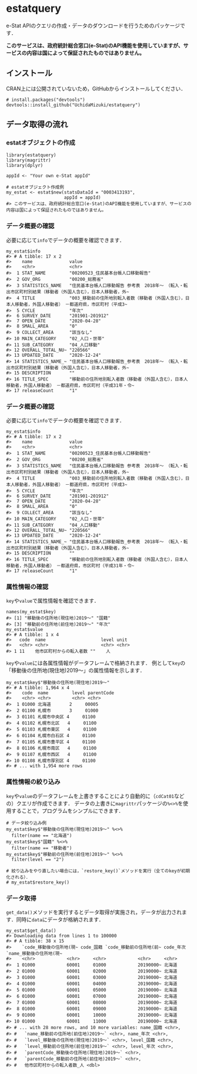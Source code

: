 
<!-- README.md is generated from README.Rmd. Please edit that file -->

# estatquery

<!-- badges: start -->
<!-- badges: end -->

e-Stat
APIのクエリの作成・データのダウンロードを行うためのパッケージです．

**このサービスは、政府統計総合窓口(e-Stat)のAPI機能を使用していますが、サービスの内容は国によって保証されたものではありません。**

## インストール

CRAN上には公開されていないため，GitHubからインストールしてください．

    # install.packages("devtools")
    devtools::install_github("UchidaMizuki/estatquery")

## データ取得の流れ

### estatオブジェクトの作成

    library(estatquery)
    library(magrittr)
    library(dplyr)

    appId <- "Your own e-Stat appId"

    # estatオブジェクト作成例
    my_estat <- estat$new(statsDataId = "0003413193", 
                          appId = appId)
    #> このサービスは、政府統計総合窓口(e-Stat)のAPI機能を使用していますが、サービスの内容は国によって保証されたものではありません。

### データ概要の確認

必要に応じて`info`でデータの概要を確認できます．

    my_estat$info
    #> # A tibble: 17 x 2
    #>    name              value                                                      
    #>    <chr>             <chr>                                                      
    #>  1 STAT_NAME         "00200523_住民基本台帳人口移動報告"                        
    #>  2 GOV_ORG           "00200_総務省"                                             
    #>  3 STATISTICS_NAME   "住民基本台帳人口移動報告 参考表　2018年～　（転入・転出市区町村別結果（移動者（外国人含む），日本人移動者，外~
    #>  4 TITLE             "003_移動前の住所地別転入者数（移動者（外国人含む），日本人移動者，外国人移動者）　－都道府県，市区町村（平成3~
    #>  5 CYCLE             "年次"                                                     
    #>  6 SURVEY_DATE       "201901-201912"                                            
    #>  7 OPEN_DATE         "2020-04-28"                                               
    #>  8 SMALL_AREA        "0"                                                        
    #>  9 COLLECT_AREA      "該当なし"                                                 
    #> 10 MAIN_CATEGORY     "02_人口・世帯"                                            
    #> 11 SUB_CATEGORY      "04_人口移動"                                              
    #> 12 OVERALL_TOTAL_NU~ "220566"                                                   
    #> 13 UPDATED_DATE      "2020-12-24"                                               
    #> 14 STATISTICS_NAME_~ "住民基本台帳人口移動報告_参考表　2018年～　（転入・転出市区町村別結果（移動者（外国人含む），日本人移動者，外~
    #> 15 DESCRIPTION       ""                                                         
    #> 16 TITLE_SPEC        "移動前の住所地別転入者数（移動者（外国人含む），日本人移動者，外国人移動者）　－都道府県，市区町村（平成31年・令~
    #> 17 releaseCount      "1"

### データ概要の確認

必要に応じて`info`でデータの概要を確認できます．

    my_estat$info
    #> # A tibble: 17 x 2
    #>    name              value                                                      
    #>    <chr>             <chr>                                                      
    #>  1 STAT_NAME         "00200523_住民基本台帳人口移動報告"                        
    #>  2 GOV_ORG           "00200_総務省"                                             
    #>  3 STATISTICS_NAME   "住民基本台帳人口移動報告 参考表　2018年～　（転入・転出市区町村別結果（移動者（外国人含む），日本人移動者，外~
    #>  4 TITLE             "003_移動前の住所地別転入者数（移動者（外国人含む），日本人移動者，外国人移動者）　－都道府県，市区町村（平成3~
    #>  5 CYCLE             "年次"                                                     
    #>  6 SURVEY_DATE       "201901-201912"                                            
    #>  7 OPEN_DATE         "2020-04-28"                                               
    #>  8 SMALL_AREA        "0"                                                        
    #>  9 COLLECT_AREA      "該当なし"                                                 
    #> 10 MAIN_CATEGORY     "02_人口・世帯"                                            
    #> 11 SUB_CATEGORY      "04_人口移動"                                              
    #> 12 OVERALL_TOTAL_NU~ "220566"                                                   
    #> 13 UPDATED_DATE      "2020-12-24"                                               
    #> 14 STATISTICS_NAME_~ "住民基本台帳人口移動報告_参考表　2018年～　（転入・転出市区町村別結果（移動者（外国人含む），日本人移動者，外~
    #> 15 DESCRIPTION       ""                                                         
    #> 16 TITLE_SPEC        "移動前の住所地別転入者数（移動者（外国人含む），日本人移動者，外国人移動者）　－都道府県，市区町村（平成31年・令~
    #> 17 releaseCount      "1"

### 属性情報の確認

`key`や`value`で属性情報を確認できます．

    names(my_estat$key)
    #> [1] "移動後の住所地(現住地)2019～" "国籍"                        
    #> [3] "移動前の住所地(前住地)2019～" "年次"
    my_estat$value
    #> # A tibble: 1 x 4
    #>   code  name                     level unit 
    #>   <chr> <chr>                    <chr> <chr>
    #> 1 11    他市区町村からの転入者数 ""    人

`key`や`value`には各属性情報がデータフレームで格納されます．
例として`key`の「移動後の住所地(現住地)2019～」の属性情報を示します．

    my_estat$key$"移動後の住所地(現住地)2019～"
    #> # A tibble: 1,964 x 4
    #>    code  name         level parentCode
    #>    <chr> <chr>        <chr> <chr>     
    #>  1 01000 北海道       2     00005     
    #>  2 01100 札幌市       3     01000     
    #>  3 01101 札幌市中央区 4     01100     
    #>  4 01102 札幌市北区   4     01100     
    #>  5 01103 札幌市東区   4     01100     
    #>  6 01104 札幌市白石区 4     01100     
    #>  7 01105 札幌市豊平区 4     01100     
    #>  8 01106 札幌市南区   4     01100     
    #>  9 01107 札幌市西区   4     01100     
    #> 10 01108 札幌市厚別区 4     01100     
    #> # ... with 1,954 more rows

### 属性情報の絞り込み

`key`や`value`のデータフレームを上書きすることにより自動的に（`cdCat01`などの）クエリが作成できます．
データの上書きに`magrittr`パッケージの`%<>%`を使用することで，プログラムをシンプルにできます．

    # データ絞り込み例
    my_estat$key$"移動後の住所地(現住地)2019～" %<>%
      filter(name == "北海道")
    my_estat$key$"国籍" %<>%
      filter(name == "移動者")
    my_estat$key$"移動前の住所地(前住地)2019～" %<>%
      filter(level == "2")

    # 絞り込みをやり直したい場合には，`restore_key()`メソッドを実行（全てのkeyが初期化される）．
    # my_estat$restore_key()

### データ取得

`get_data()`メソッドを実行するとデータ取得が実施され，データが出力されます．同時に`data`にデータが格納されます．

    my_estat$get_data()
    #> Downloading data from lines 1 to 100000
    #> # A tibble: 38 x 15
    #>    `code_移動後の住所地(現~ code_国籍 `code_移動前の住所地(前~ code_年次 `name_移動後の住所地(現~
    #>    <chr>            <chr>     <chr>            <chr>     <chr>           
    #>  1 01000            60001     01000            20190000~ 北海道          
    #>  2 01000            60001     02000            20190000~ 北海道          
    #>  3 01000            60001     03000            20190000~ 北海道          
    #>  4 01000            60001     04000            20190000~ 北海道          
    #>  5 01000            60001     05000            20190000~ 北海道          
    #>  6 01000            60001     07000            20190000~ 北海道          
    #>  7 01000            60001     08000            20190000~ 北海道          
    #>  8 01000            60001     09000            20190000~ 北海道          
    #>  9 01000            60001     10000            20190000~ 北海道          
    #> 10 01000            60001     11000            20190000~ 北海道          
    #> # ... with 28 more rows, and 10 more variables: name_国籍 <chr>,
    #> #   `name_移動前の住所地(前住地)2019～` <chr>, name_年次 <chr>,
    #> #   `level_移動後の住所地(現住地)2019～` <chr>, level_国籍 <chr>,
    #> #   `level_移動前の住所地(前住地)2019～` <chr>, level_年次 <chr>,
    #> #   `parentCode_移動後の住所地(現住地)2019～` <chr>,
    #> #   `parentCode_移動前の住所地(前住地)2019～` <chr>,
    #> #   他市区町村からの転入者数_人 <dbl>
